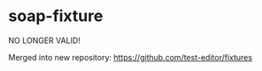 # soap-fixture
NO LONGER VALID!

Merged into new repository: https://github.com/test-editor/fixtures
